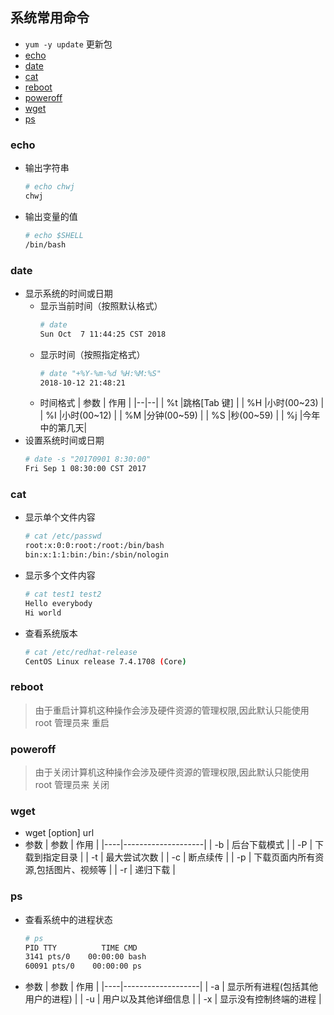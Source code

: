 ## 系统常用命令
- `yum -y update` 更新包
- [echo](#echo)
- [date](#date)
- [cat](#cat)
- [reboot](#reboot)
- [poweroff](#poweroff)
- [wget](#wget)
- [ps](#ps)

### echo
- 输出字符串
    ``` bash
    # echo chwj
    chwj
    ```
- 输出变量的值
    ``` bash
    # echo $SHELL
    /bin/bash
    ```

### date
- 显示系统的时间或日期
    - 显示当前时间（按照默认格式）
        ``` bash
        # date
        Sun Oct  7 11:44:25 CST 2018
        ```
    - 显示时间（按照指定格式）
        ``` bash
        # date "+%Y-%m-%d %H:%M:%S"
        2018-10-12 21:48:21
        ```
    - 时间格式
        | 参数 | 作用 | 
        |--|--| 
        | %t |跳格[Tab 键] |
        | %H |小时(00~23) |
        | %I |小时(00~12) |
        | %M |分钟(00~59) |
        | %S |秒(00~59)  |
        | %j |今年中的第几天|
- 设置系统时间或日期
    ``` bash
    # date -s "20170901 8:30:00"
    Fri Sep 1 08:30:00 CST 2017
    ```

### cat
- 显示单个文件内容
    ``` bash
    # cat /etc/passwd
    root:x:0:0:root:/root:/bin/bash
    bin:x:1:1:bin:/bin:/sbin/nologin
    ```
- 显示多个文件内容
    ``` bash
    # cat test1 test2
    Hello everybody
    Hi world
    ```
- 查看系统版本
    ``` bash
    # cat /etc/redhat-release
    CentOS Linux release 7.4.1708 (Core)
    ```

### reboot
> 由于重启计算机这种操作会涉及硬件资源的管理权限,因此默认只能使用 root 管理员来
重启

### poweroff
> 由于关闭计算机这种操作会涉及硬件资源的管理权限,因此默认只能使用 root 管理员来
关闭


### wget
- wget [option] url
- 参数
    | 参数 | 作用                 | 
    |----|--------------------| 
    | -b | 后台下载模式             | 
    | -P | 下载到指定目录            | 
    | -t | 最大尝试次数             | 
    | -c | 断点续传               | 
    | -p | 下载页面内所有资源,包括图片、视频等 | 
    | -r | 递归下载               | 

### ps
- 查看系统中的进程状态
    ``` bash
    # ps
    PID TTY          TIME CMD
    3141 pts/0    00:00:00 bash
    60091 pts/0    00:00:00 ps
    ```
- 参数
    | 参数 | 作用                | 
    |----|-------------------| 
    | -a | 显示所有进程(包括其他用户的进程) | 
    | -u | 用户以及其他详细信息        | 
    | -x | 显示没有控制终端的进程       | 
